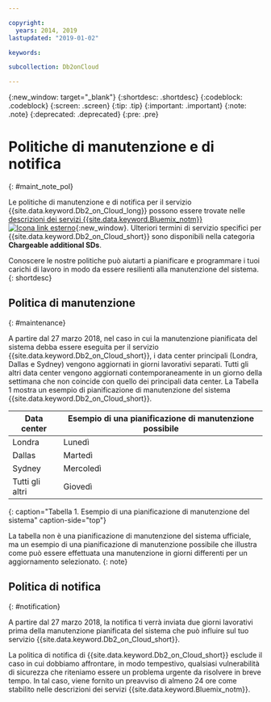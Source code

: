 ```yaml
---

copyright:
  years: 2014, 2019
lastupdated: "2019-01-02"

keywords: 

subcollection: Db2onCloud

---
```


<!-- Attribute definitions --> 
{:new_window: target="_blank"}
{:shortdesc: .shortdesc}
{:codeblock: .codeblock}
{:screen: .screen}
{:tip: .tip}
{:important: .important}
{:note: .note}
{:deprecated: .deprecated}
{:pre: .pre}

# Politiche di manutenzione e di notifica
{: #maint_note_pol}

Le politiche di manutenzione e di notifica per il servizio {{site.data.keyword.Db2_on_Cloud_long}} possono essere trovate nelle [descrizioni dei servizi {{site.data.keyword.Bluemix_notm}} ![Icona link esterno](../../icons/launch-glyph.svg "Icona link esterno")](http://www.ibm.com/software/sla/sladb.nsf/sla/bm?OpenDocument){:new_window}. Ulteriori termini di servizio specifici per {{site.data.keyword.Db2_on_Cloud_short}} sono disponibili nella categoria **Chargeable additional SDs**. 

Conoscere le nostre politiche può aiutarti a pianificare e programmare i tuoi carichi di lavoro in modo da essere resilienti alla manutenzione del sistema.
{: shortdesc}

## Politica di manutenzione
{: #maintenance}

A partire dal 27 marzo 2018, nel caso in cui la manutenzione pianificata del sistema debba essere eseguita per il servizio {{site.data.keyword.Db2_on_Cloud_short}}, i data center principali (Londra, Dallas e Sydney) vengono aggiornati in giorni lavorativi separati. Tutti gli altri data center vengono aggiornati contemporaneamente in un giorno della settimana che non coincide con quello dei principali data center. La Tabella 1 mostra un esempio di pianificazione di manutenzione del sistema {{site.data.keyword.Db2_on_Cloud_short}}.

| Data center | Esempio di una pianificazione di manutenzione possibile |
|-------------|-----------------------------|
| Londra | Lunedì |
| Dallas | Martedì |
| Sydney | Mercoledì |
| Tutti gli altri | Giovedì |
{: caption="Tabella 1. Esempio di una pianificazione di manutenzione del sistema" caption-side="top"}

La tabella non è una pianificazione di manutenzione del sistema ufficiale, ma un esempio di una pianificazione di manutenzione possibile che illustra come può essere effettuata una manutenzione in giorni differenti per un aggiornamento selezionato.
{: note}

## Politica di notifica
{: #notification}

A partire dal 27 marzo 2018, la notifica ti verrà inviata due giorni lavorativi prima della manutenzione pianificata del sistema che può influire sul tuo servizio {{site.data.keyword.Db2_on_Cloud_short}}. 

La politica di notifica di {{site.data.keyword.Db2_on_Cloud_short}} esclude il caso in cui dobbiamo affrontare, in modo tempestivo, qualsiasi vulnerabilità di sicurezza che riteniamo essere un problema urgente da risolvere in breve tempo. In tal caso, viene fornito un preavviso di almeno 24 ore come stabilito nelle descrizioni dei servizi {{site.data.keyword.Bluemix_notm}}.
